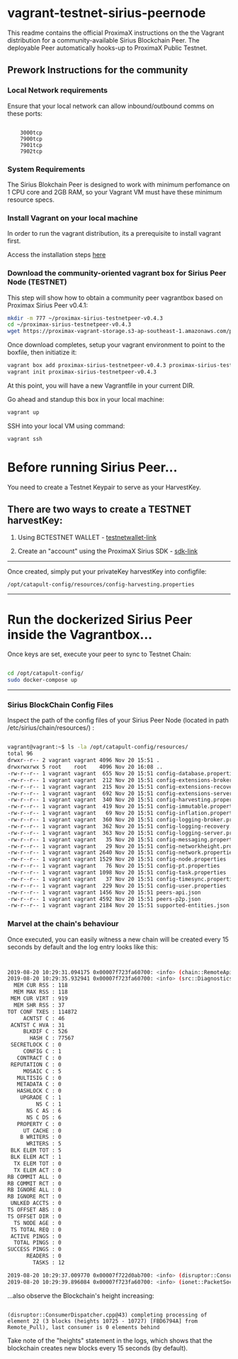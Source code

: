 # vagrant-testnet-sirius-peernode
This readme contains the official ProximaX instructions on the the Vagrant distribution for a community-available Sirius Blockchain Peer.  The deployable  Peer automatically hooks-up to ProximaX Public Testnet.

## Prework Instructions for the community


### Local Network requirements
Ensure that your local network can allow inbound/outbound comms on these ports:
```

    3000tcp
    7900tcp
    7901tcp
    7902tcp
```


### System Requirements
The Sirius Blokchain Peer is designed to work with minimum perfomance on   1 CPU core and 2GB RAM, so your Vagrant VM must have these minimum resource specs.

### Install Vagrant on your local machine
In order to run the vagrant distribution, its a prerequisite to install vagrant first.

Access the installation steps [here](https://www.vagrantup.com/intro/getting-started/install.html)

### Download the community-oriented vagrant box for Sirius Peer Node (TESTNET)
This step will show how to obtain a community peer vagrantbox based on Proximax Sirius Peer v0.4.1:

```bash
mkdir -m 777 ~/proximax-sirius-testnetpeer-v0.4.3
cd ~/proximax-sirius-testnetpeer-v0.4.3
wget https://proximax-vagrant-storage.s3-ap-southeast-1.amazonaws.com/proximax-sirius-testnetpeer-v0.4.3.box
```


Once download completes, setup your vagrant environment to point to the boxfile, then initiatize it:
```bash
vagrant box add proximax-sirius-testnetpeer-v0.4.3 proximax-sirius-testnetpeer-v0.4.3.box
vagrant init proximax-sirius-testnetpeer-v0.4.3
```

At this point, you will have a new Vagrantfile in your current DIR.


Go ahead and standup this box in your local machine:
```bash
vagrant up
```

SSH into your local VM using command:
```bash
vagrant ssh
```




# Before running Sirius Peer...
You need to create a Testnet Keypair to serve as your HarvestKey.

There are two ways to create a TESTNET harvestKey:
---

1. Using BCTESTNET WALLET - [testnetwallet-link](https://bctestnetwallet.xpxsirius.io/)

2. Create an "account" using the ProximaX Sirius SDK - [sdk-link](https://bcdocs.xpxsirius.io/docs/guides/account/creating-and-opening-an-account/)

---

Once created, simply put your privateKey harvestKey into configfile:
```
/opt/catapult-config/resources/config-harvesting.properties
```



---

# Run the dockerized Sirius Peer inside the Vagrantbox...
Once keys are set, execute your peer to sync to Testnet Chain:
```bash

cd /opt/catapult-config/
sudo docker-compose up

```


---


### Sirius BlockChain Config Files
Inspect the path of the config files of your Sirius Peer Node (located in path /etc/sirius/chain/resources/) :
```bash

vagrant@vagrant:~$ ls -la /opt/catapult-config/resources/
total 96
drwxr--r-- 2 vagrant vagrant 4096 Nov 20 15:51 .
drwxrwxrwx 5 root    root    4096 Nov 20 16:08 ..
-rw-r--r-- 1 vagrant vagrant  655 Nov 20 15:51 config-database.properties
-rw-r--r-- 1 vagrant vagrant  212 Nov 20 15:51 config-extensions-broker.properties
-rw-r--r-- 1 vagrant vagrant  215 Nov 20 15:51 config-extensions-recovery.properties
-rw-r--r-- 1 vagrant vagrant  692 Nov 20 15:51 config-extensions-server.properties
-rw-r--r-- 1 vagrant vagrant  340 Nov 20 15:51 config-harvesting.properties
-rw-r--r-- 1 vagrant vagrant  419 Nov 20 15:51 config-immutable.properties
-rw-r--r-- 1 vagrant vagrant   69 Nov 20 15:51 config-inflation.properties
-rw-r--r-- 1 vagrant vagrant  360 Nov 20 15:51 config-logging-broker.properties
-rw-r--r-- 1 vagrant vagrant  362 Nov 20 15:51 config-logging-recovery.properties
-rw-r--r-- 1 vagrant vagrant  363 Nov 20 15:51 config-logging-server.properties
-rw-r--r-- 1 vagrant vagrant   35 Nov 20 15:51 config-messaging.properties
-rw-r--r-- 1 vagrant vagrant   29 Nov 20 15:51 config-networkheight.properties
-rw-r--r-- 1 vagrant vagrant 2640 Nov 20 15:51 config-network.properties
-rw-r--r-- 1 vagrant vagrant 1529 Nov 20 15:51 config-node.properties
-rw-r--r-- 1 vagrant vagrant   76 Nov 20 15:51 config-pt.properties
-rw-r--r-- 1 vagrant vagrant 1098 Nov 20 15:51 config-task.properties
-rw-r--r-- 1 vagrant vagrant   37 Nov 20 15:51 config-timesync.properties
-rw-r--r-- 1 vagrant vagrant  229 Nov 20 15:51 config-user.properties
-rw-r--r-- 1 vagrant vagrant 1456 Nov 20 15:51 peers-api.json
-rw-r--r-- 1 vagrant vagrant 4592 Nov 20 15:51 peers-p2p.json
-rw-r--r-- 1 vagrant vagrant 2184 Nov 20 15:51 supported-entities.json

```















### Marvel at the chain's behaviour
Once executed, you can easily witness a new chain will be created every 15 seconds by default and the log entry looks like this:
```bash


2019-08-20 10:29:31.094175 0x00007f723fa60700: <info> (chain::RemoteApiForwarder.h@66) completed 'synchronizer task' (api2uswest2 @ XXXX:7900) with result Success 
2019-08-20 10:29:35.932941 0x00007f723fa60700: <info> (src::DiagnosticsService.cpp@39) --- current counter values ---
  MEM CUR RSS : 118
  MEM MAX RSS : 118
 MEM CUR VIRT : 919
  MEM SHR RSS : 37
TOT CONF TXES : 114872
     ACNTST C : 46
 ACNTST C HVA : 31
     BLKDIF C : 526
       HASH C : 77567
 SECRETLOCK C : 0
     CONFIG C : 1
   CONTRACT C : 0
 REPUTATION C : 0
     MOSAIC C : 5
   MULTISIG C : 0
   METADATA C : 0
   HASHLOCK C : 0
    UPGRADE C : 1
         NS C : 1
      NS C AS : 6
      NS C DS : 6
   PROPERTY C : 0
     UT CACHE : 0
    B WRITERS : 0
      WRITERS : 5
 BLK ELEM TOT : 5
 BLK ELEM ACT : 1
  TX ELEM TOT : 0
  TX ELEM ACT : 0
RB COMMIT ALL : 0
RB COMMIT RCT : 0
RB IGNORE ALL : 0
RB IGNORE RCT : 0
 UNLKED ACCTS : 0
TS OFFSET ABS : 0
TS OFFSET DIR : 0
  TS NODE AGE : 0
 TS TOTAL REQ : 0
 ACTIVE PINGS : 0
  TOTAL PINGS : 0
SUCCESS PINGS : 0
      READERS : 0
        TASKS : 12 

2019-08-20 10:29:37.009770 0x00007f722d0ab700: <info> (disruptor::ConsumerDispatcher.cpp@43) completing processing of element 5 (400 blocks (heights 19602 - 20001) [862C1F55] from Remote_Pull), last consumer is 0 elements behind 
2019-08-20 10:29:39.896084 0x00007f723fa60700: <info> (ionet::PacketSocket.cpp@450) connected to XXXX [XXXX:7900]
```



...also observe the Blockchain's height increasing:
```

(disruptor::ConsumerDispatcher.cpp@43) completing processing of element 22 (3 blocks (heights 10725 - 10727) [FBD6794A] from Remote_Pull), last consumer is 0 elements behind 
```


Take note of the "heights" statement in the logs, which shows that the blockchain creates new blocks every 15 seconds (by default).




 


